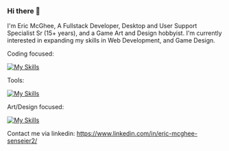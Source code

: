 ### Hi there 👋

<!--
**senseier2/senseier2** is a ✨ _special_ ✨ repository because its `README.md` (this file) appears on your GitHub profile.

Here are some ideas to get you started:

- 🔭 I’m currently working on ...
- 🌱 I’m currently learning ...
- 👯 I’m looking to collaborate on ...
- 🤔 I’m looking for help with ...
- 💬 Ask me about ...
- 📫 How to reach me: ...
- 😄 Pronouns: ...
- ⚡ Fun fact: ...
-->

I'm Eric McGhee, A Fullstack Developer, Desktop and User Support Specialist Sr (15+ years), and a Game Art and Design hobbyist. I'm currently interested in expanding my skills in Web Development, and Game Design.

Coding focused:

[![My Skills](https://skillicons.dev/icons?i=js,html,css,regex,mysql,jquery,mongodb,nodejs,sequelize,wordpress,express,bootstrap&perline=10)](https://skillicons.dev)

Tools:

[![My Skills](https://skillicons.dev/icons?i=jest,heroku,graphql,github,git,postman,vscode,apollo&perline=10)](https://skillicons.dev)


Art/Design focused:

[![My Skills](https://skillicons.dev/icons?i=blender,autocad,materialui&perline=10)](https://skillicons.dev)

Contact me via linkedin: https://www.linkedin.com/in/eric-mcghee-senseier2/
